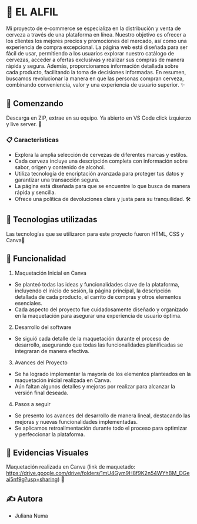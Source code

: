 # 🚀 EL ALFIL

Mi proyecto de e-commerce se especializa en la distribución y venta de cerveza a través de una plataforma en línea. Nuestro objetivo es ofrecer a los clientes los mejores precios y promociones del mercado, así como una experiencia de compra excepcional. La página web está diseñada para ser fácil de usar, permitiendo a los usuarios explorar nuestro catálogo de cervezas, acceder a ofertas exclusivas y realizar sus compras de manera rápida y segura. Además, proporcionamos información detallada sobre cada producto, facilitando la toma de decisiones informadas. En resumen, buscamos revolucionar la manera en que las personas compran cerveza, combinando conveniencia, valor y una experiencia de usuario superior. ✨

## 🏁 Comenzando

Descarga en ZIP, extrae en su equipo. Ya abierto en VS Code click izquierzo y live server. 🎉

### 📋 Caracteristicas

- Explora la amplia selección de cervezas de diferentes marcas y estilos.
- Cada cerveza incluye una descripción completa con información sobre sabor, origen y contenido de alcohol.
- Utiliza tecnología de encriptación avanzada para proteger tus datos y garantizar una transacción segura.
- La página está diseñada para que se encuentre lo que busca de manera rápida y sencilla.
- Ofrece una política de devoluciones clara y justa para su tranquilidad. 🛠️

## 🚀 Tecnologias utilizadas

 Las tecnologías que se utilizaron para este proyecto fueron HTML, CSS y Canva🌟

## 🤝 Funcionalidad

1. Maquetación Inicial en Canva
- Se planteó todas las ideas y funcionalidades clave de la plataforma, incluyendo el inicio de sesión, la página principal, la descripción detallada de cada producto, el carrito de compras y otros elementos esenciales.
- Cada aspecto del proyecto fue cuidadosamente diseñado y organizado en la maquetación para asegurar una experiencia de usuario óptima.

2. Desarrollo del software
- Se siguió cada detalle de la maquetación durante el proceso de desarrollo, asegurando que todas las funcionalidades planificadas se integraran de manera efectiva.

3. Avances del Proyecto
- Se ha logrado implementar la mayoría de los elementos planteados en la maquetación inicial realizada en Canva.
- Aún faltan algunos detalles y mejoras por realizar para alcanzar la versión final deseada.

4. Pasos a seguir
- Se presento los avances del desarrollo de manera lineal, destacando las mejoras y nuevas funcionalidades implementadas.
- Se aplicamos retroalimentación durante todo el proceso para optimizar y perfeccionar la plataforma.


## 📝 Evidencias Visuales

Maquetación realizada en Canva (link de maquetado: https://drive.google.com/drive/folders/1mU4Gym9H8f9K2n54WYhBM_DGeai5nf9g?usp=sharing) 📌

## ✍️ Autora
- Juliana Numa
